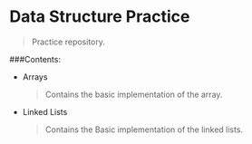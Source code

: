 # Data Structure Practice
>Practice repository.

###Contents:
* Arrays
    >Contains the basic implementation of the array.
* Linked Lists
    >Contains the Basic implementation of the linked lists.
